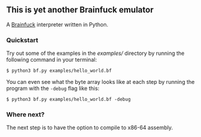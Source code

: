 ## This is yet another Brainfuck emulator
A [Brainfuck](https://en.wikipedia.org/wiki/Brainfuck) interpreter written in Python.

### Quickstart
Try out some of the examples in the *examples/* directory by running the following command in your terminal:
```console
$ python3 bf.py examples/hello_world.bf
```

You can even see what the byte array looks like at each step by running the program with the `-debug` flag like this:
```console
$ python3 bf.py examples/hello_world.bf -debug
```

### Where next?
The next step is to have the option to compile to x86-64 assembly.
